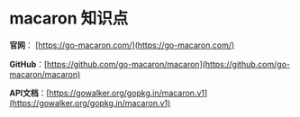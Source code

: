 # macaron 知识点

**官网**： [https://go-macaron.com/](https://go-macaron.com/)

**GitHub**：[https://github.com/go-macaron/macaron](https://github.com/go-macaron/macaron)

**API文档**：[https://gowalker.org/gopkg.in/macaron.v1](https://gowalker.org/gopkg.in/macaron.v1)